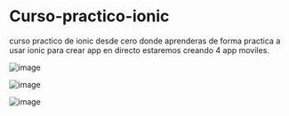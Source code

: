 # Curso-practico-ionic
curso practico de ionic desde cero donde aprenderas de forma practica a usar ionic para crear app
en directo estaremos creando 4 app moviles.

![image](https://github.com/user-attachments/assets/e48894f2-fc49-4f16-b6d4-a379bcfe9db5)

![image](https://github.com/user-attachments/assets/f3d446df-a1bc-4a22-8149-e08e9196a4ea)

![image](https://github.com/user-attachments/assets/c9eeee43-5447-42b7-9642-8cd570d94345)

